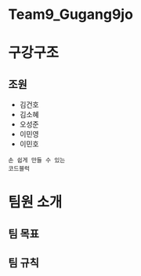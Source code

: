 # Team9_Gugang9jo
# 구강구조
## 조원
* 김건호
* 김소혜
* 오성준
* 이민영
* 이민호

```
손 쉽게 만들 수 있는
코드블럭
```

# 팀원 소개


## 팀 목표

 
## 팀 규칙

